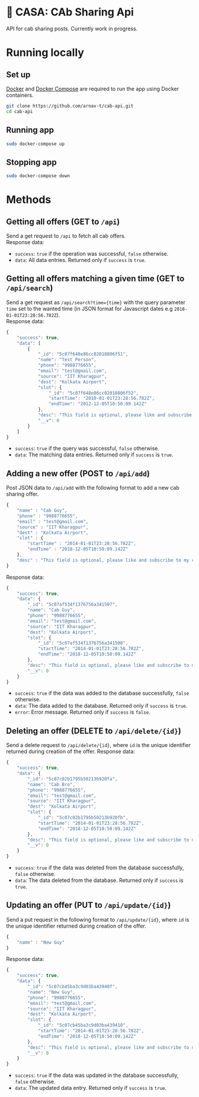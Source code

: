#  :poultry_leg: CASA: **CA**b **S**haring **A**pi
API for cab sharing posts. Currently work in progress.
# Running locally
## Set up
[Docker](https://docs.docker.com/install/linux/docker-ce/ubuntu/) and [Docker Compose](https://docs.docker.com/compose/install/) are required to run the app using Docker containers.
```bash
git clone https://github.com/arnav-t/cab-api.git
cd cab-api
```
## Running app
```bash
sudo docker-compose up
```
## Stopping app
```bash
sudo docker-compose down
```
# Methods
## Getting all offers (GET to `/api`)
Send a get request to `/api` to fetch all cab offers.     
Response data: 
* `success`: `true` if the operation was successful, `false` otherwise.
* `data`: All data entries. Returned only if `success` is `true`.
## Getting all offers matching a given time (GET to `/api/search`)
Send a get request as `/api/search?time={time}` with the query parameter `time` set to the wanted time (in JSON format for Javascript dates e.g `2018-01-01T23:28:56.782Z`).     
Response data:
```javascript
{
    "success": true,
    "data": [
        {
            "_id": "5c07f648e86cc02018806f51",
            "name": "Test Person",
            "phone": "9988776655",
            "email": "test@gmail.com",
            "source": "IIT Kharagpur",
            "dest": "Kolkata Airport",
            "slot": {
                "_id": "5c07f648e86cc02018806f52",
                "startTime": "2010-01-01T23:28:56.782Z",
                "endTime": "2012-12-05T10:50:09.142Z"
            },
            "desc": "This field is optional, please like and subscribe to my cab!",
            "__v": 0
        }
    ]
}
```
* `success`: `true` if the query was successful, `false` otherwise.
* `data`: The matching data entries. Returned only if `success` is `true`.
## Adding a new offer (POST to `/api/add`)
Post JSON data to `/api/add` with the following format to add a new cab sharing offer.
```javascript
{
	"name" : "Cab Guy",
	"phone" : "9988776655",
	"email" : "test@gmail.com",
	"source" : "IIT Kharagpur",
	"dest" : "Kolkata Airport",
	"slot" : {
		"startTime" : "2014-01-01T23:28:56.782Z",
		"endTime" : "2018-12-05T10:50:09.142Z"
	},
	"desc" : "This field is optional, please like and subscribe to my cab!"
}
```
Response data: 
```javascript
{
    "success": true,
    "data": {
        "_id": "5c07af534f1376756a341507",
        "name": "Cab Guy",
        "phone": "9988776655",
        "email": "test@gmail.com",
        "source": "IIT Kharagpur",
        "dest": "Kolkata Airport",
        "slot": {
            "_id": "5c07af534f1376756a341508",
            "startTime": "2014-01-01T23:28:56.782Z",
            "endTime": "2018-12-05T10:50:09.142Z"
        },
        "desc": "This field is optional, please like and subscribe to my cab!",
        "__v": 0
    }
}
```
* `success`: `true` if the data was added to the database successfully, `false` otherwise.
* `data`: The data added to the database. Returned only if `success` is `true`.
* `error`: Error message. Returned only if `success` is `false`.
## Deleting an offer (DELETE to `/api/delete/{id}`)
Send a delete request to `/api/delete/{id}`, where `id` is the unique identifier returned during creation of the offer.
Response data:
```javascript
{
    "success": true,
    "data": {
        "_id": "5c07c02b1795b50213b920fa",
        "name": "Cab Bro",
        "phone": "9988776655",
        "email": "test@gmail.com",
        "source": "IIT Kharagpur",
        "dest": "Kolkata Airport",
        "slot": {
            "_id": "5c07c02b1795b50213b920fb",
            "startTime": "2014-01-01T23:28:56.782Z",
            "endTime": "2018-12-05T10:50:09.142Z"
        },
        "desc": "This field is optional, please like and subscribe to my cab!",
        "__v": 0
    }
}
```
* `success`: `true` if the data was deleted from the database successfully, `false` otherwise.
* `data`: The data deleted from the database. Returned only if `success` is `true`.
## Updating an offer (PUT to `/api/update/{id}`)
Send a put request in the following format to `/api/update/{id}`, where `id` is the unique identifier returned during creation of the offer.
```javascript
{
	"name" : "New Guy"
}
```
Response data:
```javascript
{
    "success": true,
    "data": {
        "_id": "5c07cb45ba3c9d03ba43940f",
        "name": "New Guy",
        "phone": "9988776655",
        "email": "test@gmail.com",
        "source": "IIT Kharagpur",
        "dest": "Kolkata Airport",
        "slot": {
            "_id": "5c07cb45ba3c9d03ba439410",
            "startTime": "2014-01-01T23:28:56.782Z",
            "endTime": "2018-12-05T10:50:09.142Z"
        },
        "desc": "This field is optional, please like and subscribe to my cab!",
        "__v": 0
    }
}
```
* `success`: `true` if the data was updated in the database successfully, `false` otherwise.
* `data`: The updated data entry. Returned only if `success` is `true`.
